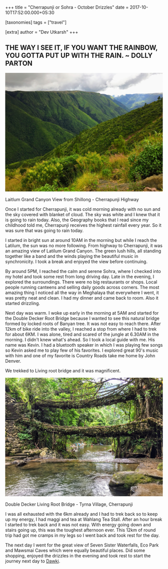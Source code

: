 
+++
title = "Cherrapunji or Sohra - October Drizzles"
date = 2017-10-10T17:52:00.000+05:30

[taxonomies]
tags = ["travel"]

[extra]
author = "Dev Utkarsh"
+++

THE WAY I SEE IT, IF YOU WANT THE RAINBOW, YOU GOTTA PUT UP WITH THE RAIN. ~ DOLLY PARTON
-----------------------------------------------------------------------------------------
![meghalaya](../assets/images/travel/meghalaya.jpeg)

Laitlum Grand Canyon View from Shillong - Cherrapunji Highway

Once I started for Cherrapunji, it was cold morning already with no sun and the sky covered with blanket of cloud. The sky was white and I knew that it is going to rain today. Also, the Geography books that I read since my childhood told me, Cherrapunji receives the highest rainfall every year. So it was sure that was going to rain today. 

I started in bright sun at around 10AM in the morning but while I reach the Latilum, the sun was no more following. From highway to Cherrapunji, it was an amazing view of Latilum Grand Canyon. The green lush hills, all standing together like a band and the winds playing the beautiful music in synchronicity. I took a break and enjoyed the view before continuing.

By around 5PM, I reached the calm and serene Sohra, where I checked into my hotel and took some rest from long driving day. Late in the evening, I explored the surroundings. There were no big restaurants or shops. Local people running canteens and selling daily goods across corners. The most amazing thing I noticed all the way in Meghalaya that everywhere I went, it was pretty neat and clean. I had my dinner and came back to room. Also it started drizzling.

Next day was warm. I woke up early in the morning at 5AM and started for the Double Decker Root Bridge because I wanted to see this natural bridge formed by locked roots of Banyan tree. It was not easy to reach there. After 12km of bike ride into the valley, I reached a stop from where I had to trek for about 6KM. I was alone, tired and scared of the jungle at 6.30AM in the morning. I didn't knew what's ahead. So I took a local guide with me. His name was Kevin. I had a bluetooth speaker in which I was playing few songs so Kevin asked me to play few of his favorites. I explored great 90's music with him and one of my favorite is Country Roads take me home by John Denver.

We trekked to Living root bridge and it was magnificent.

![root-bridge](../assets/images/travel/root-bridge.jpeg)

Double Decker Living Root Bridge - Tyrna Village, Cherrapunji

I was all exhausted with the 6km already and I had to trek back so to keep up my energy, I had maggi and tea at Wahlang Tea Stall. After an hour break I started to trek back and it was not easy. With energy going down and stairs going up, this was the toughest afternoon ever. This 12km of round trip had got me cramps in my legs so I went back and took rest for the day.

  

The next day I went for the great view of Seven Sister Waterfalls, Eco Park and Mawsmai Caves which were equally beautiful places. Did some shopping, enjoyed the drizzles in the evening and took rest to start the journey next day to [Dawki](../dawki-and-bangladesh-border).